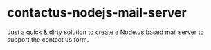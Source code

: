 # contactus-nodejs-mail-server
Just a quick &amp; dirty solution to create a Node.Js based mail server to support the contact us form.
